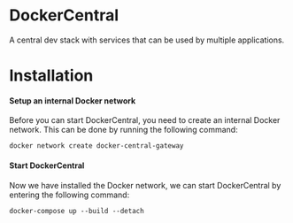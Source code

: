 # DockerCentral
A central dev stack with services that can be used by multiple applications.

# Installation

#### Setup an internal Docker network
Before you can start DockerCentral, you need to create an internal Docker network. This can be done by running the following command:

```
docker network create docker-central-gateway
```

#### Start DockerCentral
Now we have installed the Docker network, we can start DockerCentral by entering the following command:


```
docker-compose up --build --detach
```
